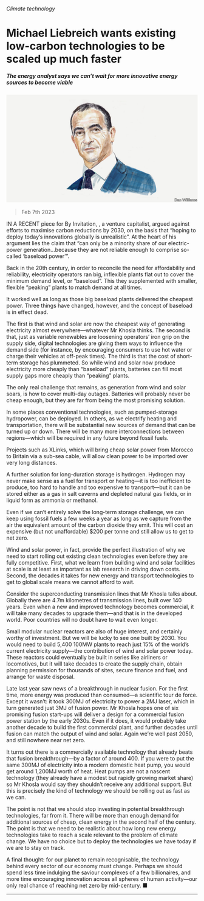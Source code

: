 ###### Climate technology

# Michael Liebreich wants existing low-carbon technologies to be scaled up much faster 

##### The energy analyst says we can’t wait for more innovative energy sources to become viable 

![image](images/20230114_BID002.jpg) 

> Feb 7th 2023 

IN A RECENT piece for By Invitation, , a venture capitalist, argued against efforts to maximise carbon reductions by 2030, on the basis that “hoping to deploy today’s innovations globally is unrealistic”. At the heart of his argument lies the claim that  “can only be a minority share of our electric-power generation…because they are not reliable enough to comprise so-called ‘baseload power’”. 

Back in the 20th century, in order to reconcile the need for affordability and reliability, electricity operators ran big, inflexible plants flat out to cover the minimum demand level, or “baseload”. This they supplemented with smaller, flexible “peaking” plants to match demand at all times. 

It worked well as long as those big baseload plants delivered the cheapest power. Three things have changed, however, and the concept of baseload is in effect dead. 

The first is that wind and solar are now the cheapest way of generating electricity almost everywhere—whatever Mr Khosla thinks. The second is that, just as variable renewables are loosening operators’ iron grip on the supply side, digital technologies are giving them ways to influence the demand side (for instance, by encouraging consumers to use hot water or charge their vehicles at off-peak times). The third is that the cost of short-term storage has plummeted. So while wind and solar now produce electricity more cheaply than “baseload” plants, batteries can fill most supply gaps more cheaply than “peaking” plants. 

The only real challenge that remains, as generation from wind and solar soars, is how to cover multi-day outages. Batteries will probably never be cheap enough, but they are far from being the most promising solution. 

In some places conventional technologies, such as pumped-storage hydropower, can be deployed. In others, as we electrify heating and transportation, there will be substantial new sources of demand that can be turned up or down. There will be many more interconnections between regions—which will be required in any future beyond fossil fuels. 

Projects such as XLinks, which will bring cheap solar power from Morocco to Britain via a sub-sea cable, will allow clean power to be imported over very long distances.

A further solution for long-duration storage is hydrogen. Hydrogen may never make sense as a fuel for transport or heating—it is too inefficient to produce, too hard to handle and too expensive to transport—but it can be stored either as a gas in salt caverns and depleted natural gas fields, or in liquid form as ammonia or methanol. 

Even if we can’t entirely solve the long-term storage challenge, we can keep using fossil fuels a few weeks a year as long as we capture from the air the equivalent amount of the carbon dioxide they emit. This will cost an expensive (but not unaffordable) $200 per tonne and still allow us to get to net zero. 

Wind and solar power, in fact, provide the perfect illustration of why we need to start rolling out existing clean technologies even before they are fully competitive. First, what we learn from building wind and solar facilities at scale is at least as important as lab research in driving down costs. Second, the decades it takes for new energy and transport technologies to get to global scale means we cannot afford to wait.

Consider the superconducting transmission lines that Mr Khosla talks about. Globally there are 4.7m kilometres of transmission lines, built over 140 years. Even when a new and improved technology becomes commercial, it will take many decades to upgrade them—and that is in the developed world. Poor countries will no doubt have to wait even longer. 

Small modular nuclear reactors are also of huge interest, and certainly worthy of investment. But we will be lucky to see one built by 2030. You would need to build 5,400 100MW plants to reach just 15% of the world’s current electricity supply—the contribution of wind and solar power today. These reactors could eventually be built in series like airliners or locomotives, but it will take decades to create the supply chain, obtain planning permission for thousands of sites, secure finance and fuel, and arrange for waste disposal.

Late last year saw news of a breakthrough in nuclear fusion. For the first time, more energy was produced than consumed—a scientific tour de force. Except it wasn’t: it took 300MJ of electricity to power a 2MJ laser, which in turn generated just 3MJ of fusion power. Mr Khosla hopes one of six promising fusion start-ups will deliver a design for a commercial fusion power station by the early 2030s. Even if it does, it would probably take another decade to build the first commercial plant, and further decades until fusion can match the output of wind and solar. Again we’re well past 2050, and still nowhere near net zero.

It turns out there is a commercially available technology that already beats that fusion breakthrough—by a factor of around 400. If you were to put the same 300MJ of electricity into a modern domestic heat pump, you would get around 1,200MJ worth of heat. Heat pumps are not a nascent technology (they already have a modest but rapidly growing market share) so Mr Khosla would say they shouldn’t receive any additional support. But this is precisely the kind of technology we should be rolling out as fast as we can.

The point is not that we should stop investing in potential breakthrough technologies, far from it. There will be more than enough demand for additional sources of cheap, clean energy in the second half of the century. The point is that we need to be realistic about how long new energy technologies take to reach a scale relevant to the problem of climate change. We have no choice but to deploy the technologies we have today if we are to stay on track. 

A final thought: for our planet to remain recognisable, the technology behind every sector of our economy must change. Perhaps we should spend less time indulging the saviour complexes of a few billionaires, and more time encouraging innovation across all spheres of human activity—our only real chance of reaching net zero by mid-century. ■

_______________


